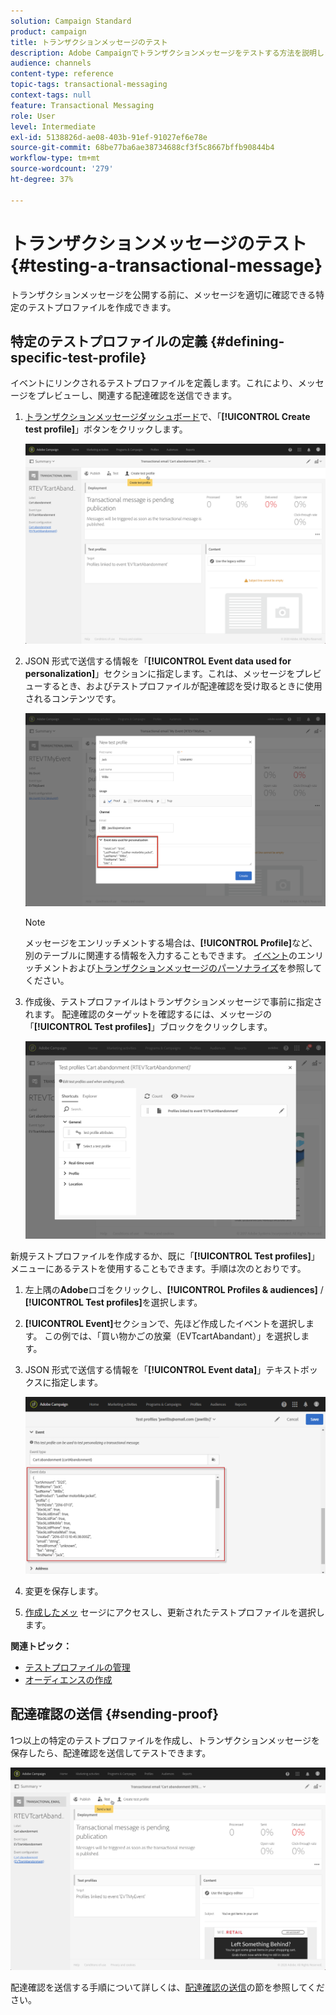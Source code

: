 ```yaml
---
solution: Campaign Standard
product: campaign
title: トランザクションメッセージのテスト
description: Adobe Campaignでトランザクションメッセージをテストする方法を説明します。
audience: channels
content-type: reference
topic-tags: transactional-messaging
context-tags: null
feature: Transactional Messaging
role: User
level: Intermediate
exl-id: 5138826d-ae08-403b-91ef-91027ef6e78e
source-git-commit: 68be77ba6ae38734688cf3f5c8667bffb90844b4
workflow-type: tm+mt
source-wordcount: '279'
ht-degree: 37%

---
```


# トランザクションメッセージのテスト {#testing-a-transactional-message}

トランザクションメッセージを公開する前に、メッセージを適切に確認できる特定のテストプロファイルを作成できます。

## 特定のテストプロファイルの定義 {#defining-specific-test-profile}

イベントにリンクされるテストプロファイルを定義します。これにより、メッセージをプレビューし、関連する配達確認を送信できます。

1. [トランザクションメッセージダッシュボード](../../channels/using/editing-transactional-message.md#accessing-transactional-messages)で、「**[!UICONTROL Create test profile]**」ボタンをクリックします。

   ![](assets/message-center_test-profile.png)

1. JSON 形式で送信する情報を「**[!UICONTROL Event data used for personalization]**」セクションに指定します。これは、メッセージをプレビューするとき、およびテストプロファイルが配達確認を受け取るときに使用されるコンテンツです。

   ![](assets/message-center_event-data.png)

   >[!NOTE]
   >
   >メッセージをエンリッチメントする場合は、**[!UICONTROL Profile]**&#x200B;など、別のテーブルに関連する情報を入力することもできます。 [イベント](../../channels/using/configuring-transactional-event.md#enriching-the-transactional-message-content)のエンリッチメントおよび[トランザクションメッセージのパーソナライズ](../../channels/using/editing-transactional-message.md#personalizing-a-transactional-message)を参照してください。

1. 作成後、テストプロファイルはトランザクションメッセージで事前に指定されます。 配達確認のターゲットを確認するには、メッセージの「**[!UICONTROL Test profiles]**」ブロックをクリックします。

   ![](assets/message-center_5.png)

新規テストプロファイルを作成するか、既に「**[!UICONTROL Test profiles]**」メニューにあるテストを使用することもできます。手順は次のとおりです。

1. 左上隅の&#x200B;**Adobe**&#x200B;ロゴをクリックし、**[!UICONTROL Profiles & audiences]** / **[!UICONTROL Test profiles]**&#x200B;を選択します。
1. **[!UICONTROL Event]**&#x200B;セクションで、先ほど作成したイベントを選択します。 この例では、「買い物かごの放棄（EVTcartAbandant）」を選択します。
1. JSON 形式で送信する情報を「**[!UICONTROL Event data]**」テキストボックスに指定します。

   ![](assets/message-center_3.png)

1. 変更を保存します。
1. [作成したメッ](../../channels/using/editing-transactional-message.md#accessing-transactional-messages) セージにアクセスし、更新されたテストプロファイルを選択します。

**関連トピック：**

* [テストプロファイルの管理](../../audiences/using/managing-test-profiles.md)
* [オーディエンスの作成](../../audiences/using/creating-audiences.md)

## 配達確認の送信 {#sending-proof}

1つ以上の特定のテストプロファイルを作成し、トランザクションメッセージを保存したら、配達確認を送信してテストできます。

![](assets/message-center_10.png)

配達確認を送信する手順について詳しくは、[配達確認の送信](../../sending/using/sending-proofs.md)の節を参照してください。
